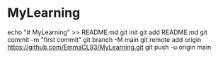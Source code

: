 # MyLearning
echo "# MyLearning" >> README.md
git init
git add README.md
git commit -m "first commit"
git branch -M main
git remote add origin https://github.com/EmmaCL93/MyLearning.git
git push -u origin main

